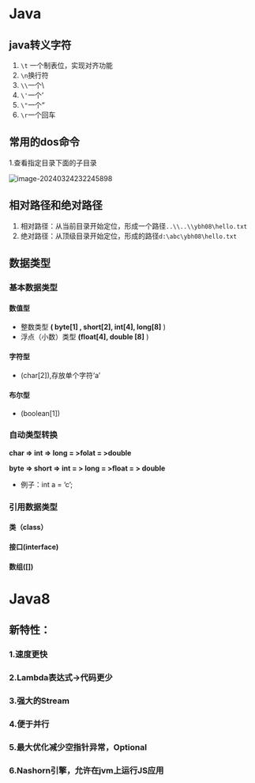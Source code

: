 # Java

## 	java转义字符

1) `\t` 一个制表位，实现对齐功能
2) `\n`换行符
3) `\\`一个\
4) `\'`一个‘
5) `\"`一个“
6) `\r`一个回车

## 	常用的dos命令

1.查看指定目录下面的子目录

![image-20240324232245898](https://cdncode.oss-cn-beijing.aliyuncs.com/test/202403242322748.png)

## 	相对路径和绝对路径

1. 相对路径：从当前目录开始定位，形成一个路径`..\\..\\ybh08\hello.txt`
2. 绝对路径：从顶级目录开始定位，形成的路径`d:\abc\ybh08\hello.txt`

## 	数据类型

### 		基本数据类型

#### 			数值型

- 整数类型 **( byte[1] , short[2], int[4], long[8]** )
- 浮点（小数）类型 **(float[4], double [8]** )

#### 			字符型

- (char[2]),存放单个字符‘a’

#### 			布尔型

- (boolean[1])

### 		自动类型转换

**char => int => long = >folat = >double**

**byte => short => int = > long = >float = > double** 

- 例子：int a = ‘c’;

### 		引用数据类型

#### 			类（class）

#### 			接口(interface)

#### 			数组([])





# Java8

##   新特性：

### 	1.速度更快

### 	2.Lambda表达式->代码更少

### 	3.强大的Stream

### 	4.便于并行

### 	5.最大优化减少空指针异常，Optional

### 	6.Nashorn引擎，允许在jvm上运行JS应用